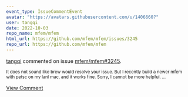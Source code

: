 ```yaml
---
event_type: IssueCommentEvent
avatar: "https://avatars.githubusercontent.com/u/1406660?"
user: tangqi
date: 2022-10-03
repo_name: mfem/mfem
html_url: https://github.com/mfem/mfem/issues/3245
repo_url: https://github.com/mfem/mfem
---
```


<a href='https://github.com/tangqi' target='_blank'>tangqi</a> commented on issue <a href='https://github.com/mfem/mfem/issues/3245' target='_blank'>mfem/mfem#3245</a>.

<small>It does not sound like brew would resolve your issue. But I recently build a newer mfem with petsc on my lanl mac, and it works fine. Sorry, I cannot be more helpful. ...</small>

<a href='https://github.com/mfem/mfem/issues/3245' target='_blank'>View Comment</a>